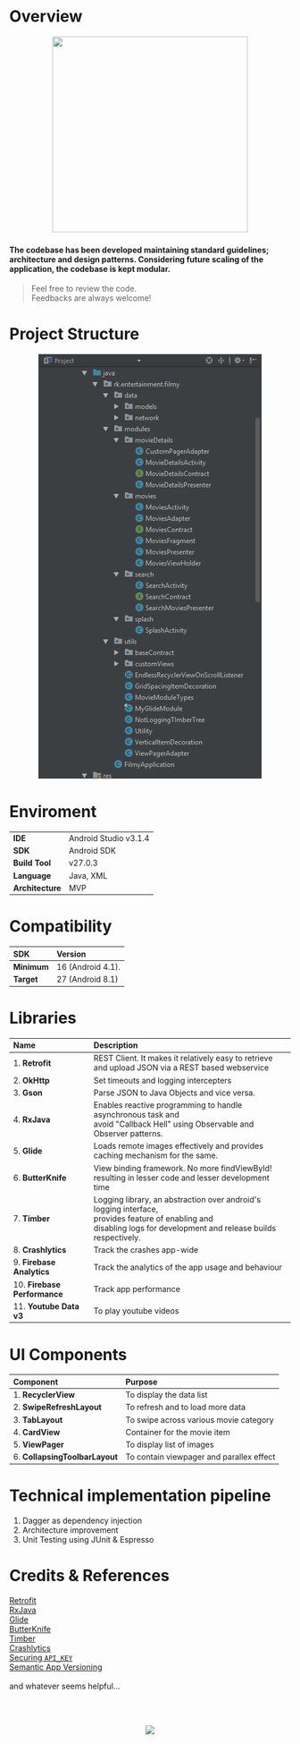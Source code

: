 # Overview

<p align="center">
  <img src="https://media.giphy.com/media/3o7rc0qU6m5hneMsuc/giphy.gif" width="350" height="350"/> 
</p>

#### The codebase has been developed maintaining standard guidelines; architecture and design patterns. Considering future scaling of the application, the codebase is kept modular.

> Feel free to review the code. <br>  Feedbacks are always welcome!


# Project Structure

<p align="center">
  <img src="/screenshots/project_structure.PNG"/> 
</p>


# Enviroment

|                    |                         |
|  ----------------  |  ---------------------  |
|  **IDE**           |  Android Studio v3.1.4  |
|  **SDK**           |  Android SDK            |
|  **Build Tool**    |  v27.0.3                |
|  **Language**      |  Java, XML              |
|  **Architecture**  |  MVP                    |

# Compatibility

|      SDK           |      Version            |
|  :---------------  |  :--------------------  |
|  **Minimum**       |  16 (Android 4.1).      |
|  **Target**        |  27 (Android 8.1)       |


# Libraries

|      Name          |      Description        |
|  :---------------  |  :--------------------  |
|  1. **Retrofit**       |  REST Client. It makes it relatively easy to retrieve and upload JSON via a REST based webservice  |
|  2. **OkHttp**         |  Set timeouts and logging intercepters  |
|  3. **Gson**           |  Parse JSON to Java Objects and vice versa.  |
|  4. **RxJava**		     |  Enables reactive programming to handle asynchronous task and <br>avoid "Callback Hell" using Observable and                             Observer patterns.</br>  |
|  5. **Glide**		       |  Loads remote images effectively and provides caching mechanism for the same.  |
|  6. **ButterKnife**	   |  View binding framework. No more findViewById! <br>resulting in lesser code and lesser development time</br>  |
|  7. **Timber**		     |  Logging library, an abstraction over android's logging interface, <br>provides feature of enabling and                                  </br>disabling logs for development and release builds respectively.  |
|  8. **Crashlytics**    |  Track the crashes app-wide  |
|  9. **Firebase Analytics**    |  Track the analytics of the app usage and behaviour  |
|  10. **Firebase Performance**    |  Track app performance  |
|  11. **Youtube Data v3**    |  To play youtube videos  |


# UI Components

|      Component     |      Purpose            |
|  :---------------  |  :--------------------  |
|  1. **RecyclerView**            |  To display the data list                 |
|  2. **SwipeRefreshLayout**      |  To refresh and to load more data         |
|  3. **TabLayout**               |  To swipe across various movie category   |
|  4. **CardView**                |  Container for the movie item             |
|  5. **ViewPager**               |  To display list of images                |
|  6. **CollapsingToolbarLayout** |  To contain viewpager and parallex effect |


# Technical implementation pipeline

1. Dagger as dependency injection
2. Architecture improvement
3. Unit Testing using JUnit & Espresso


# Credits & References 

 [Retrofit](https://www.journaldev.com/13639/retrofit-android-example-tutorial)
<br> [RxJava](https://www.toptal.com/android/functional-reactive-android-rxjava)
<br> [Glide](https://github.com/codepath/android_guides/wiki/Displaying-Images-with-the-Glide-Library)
<br> [ButterKnife](http://jakewharton.github.io/butterknife/)
<br> [Timber](https://medium.com/@caueferreira/timber-enhancing-your-logging-experience-330e8af97341)
<br> [Crashlytics](https://fabric.io/kits/android/crashlytics)
<br> [Securing ````API_KEY````](https://medium.com/code-better/hiding-api-keys-from-your-android-repository-b23f5598b906)
<br> [Semantic App Versioning](https://medium.com/@maxirosson/versioning-android-apps-d6ec171cfd82)
<br><br> and whatever seems helpful...

<br>
<br>

<p align="center">
<img src="https://media.giphy.com/media/DAtJCG1t3im1G/giphy.gif"/>
</p>
